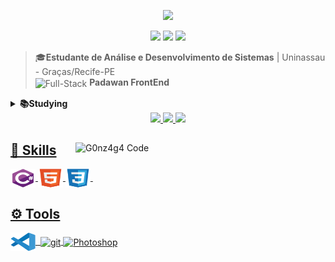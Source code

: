 <p align=center><img src="https://readme-typing-svg.herokuapp.com/?font=Fira+Code&lines=Olá+pessoal!+👋;Eu+sou+Ediclei+Gonzaga!;ou+G0nz4g4/MrMizzu;Prazer+em+conhece-los!;🤙🔥&center=true&size=28"></p>

<p align=center><a href="https://instagram.com/junior98ed/" alt="Instagram"><img src="https://i.imgur.com/a8njlMf.png" width="32px"/></a>  <a href="https://www.linkedin.com/in/ediclei-gonzaga/" alt="Linkedin"><img src="https://i.imgur.com/1DAksUl.png" width="32px"/></a>  <a href="mailto:gonzaga98ed@gmail.com" alt="Gmail"><img src="https://i.imgur.com/wwJzVGq.png" width="32px"/></a></p>

> 🎓**Estudante de Análise e Desenvolvimento de Sistemas** | Uninassau - Graças/Recife-PE <br>
> <img align="center" alt="Full-Stack" height="20" width="20" src="https://i.imgur.com/1pN1Lnx.png"> **Padawan FrontEnd** 

<details>
  <summary> <b>📚Studying</b></summary> <br>
  <img height="120px" src="https://github-readme-stats.vercel.app/api/top-langs/?username=G0nz4g4&layout=compact&langs_count=7&hide_border=true&theme=default&title_color=58a6fe&text_color=878787&icon_color=58a6fe&cache_seconds=1800&bg_color=00000000" align="right"/>
- 📗 C# <br>
- 📙 HTML <br>
- 📘 CSS <br>
- 📒 JavaScripit 
</details>

<div align="center">

  <a href="https://github.com/g0nz4g4">
  <img height="250px" src="https://activity-graph.herokuapp.com/graph?username=g0nz4g4&theme=dracula&bg_color=00000000&color=878787&line=4c8ed9&point=00000000&area=true&hide_border=true">
  <img height="150px" src="https://github-readme-stats.vercel.app/api?username=g0nz4g4&show_icons=true&hide_border=true&count_private=true&bg_color=00000000&title_color=58a6fe&text_color=878787&icon_color=58a6fe&cache_seconds=1800"/>
  <img height="150px" src="https://github-readme-streak-stats.herokuapp.com/?user=g0nz4g4&background=00000000&hide_border=true&stroke=878787&ring=4c8ed9&fire=4c8ed9&currStreakNum=878787&sideNums=878787&currStreakLabel=878787&sideLabels=878787&dates=878787"/>
    
</div>
<img src="https://c.tenor.com/3bTxZ4HdrysAAAAC/pixels-neon.gif" min-width="400px" max-width="400px" width="400px" align="right" alt="G0nz4g4 Code">

## 🚀 Skills    

  <img align="center" alt="Csharp" height="30" width="40" src="https://raw.githubusercontent.com/devicons/devicon/master/icons/csharp/csharp-original.svg">
  <img align="center" alt="HTML" height="30" width="40" src="https://raw.githubusercontent.com/devicons/devicon/master/icons/html5/html5-original.svg">
  <img align="center" alt="CSS" height="30" width="40" src="https://raw.githubusercontent.com/devicons/devicon/master/icons/css3/css3-original.svg">
  <img align="center" alt="Js" height="0" width="0" src="https://raw.githubusercontent.com/devicons/devicon/master/icons/javascript/javascript-plain.svg">
  
  
## ⚙ Tools

  <img align="center" alt="vs-code" height="30" width="40" src="https://github.com/devicons/devicon/blob/master/icons/vscode/vscode-original.svg">
  <img align="center" alt="vs" height="0" width="0" src="https://github.com/devicons/devicon/blob/master/icons/visualstudio/visualstudio-plain.svg">
  <img align="center" alt="git" height="30" width="40" src="https://raw.githubusercontent.com/jmnote/z-icons/master/svg/git.svg">
  <img align="center" alt="Photoshop" height="30" width="30" src="https://www.freeiconspng.com/thumbs/adobe-photoshop-icon/gradient-adobe-photoshop-icon-2.png">
